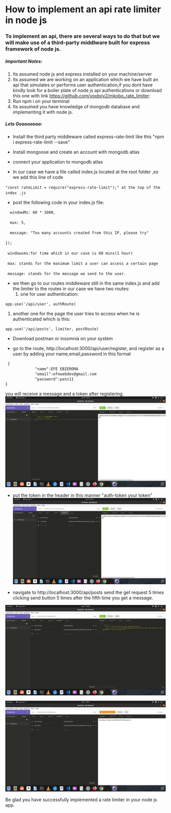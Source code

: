 # How to implement an api rate limiter in node js

### To implement an api, there are several ways to do that but we will make use of a third-party middlware built for express framework of node js.

##### Important Notes:
1. Its assumed node js and express installed on your machine/server
1. Its assumed we are working on an application which we have built an api that simulates or performs user authentication,if you dont have kindly look for a boiler plate of node js api authentications or download this one with link https://github.com/voxboy2/mkobo_rate_limiter:
1. Run npm i on your terminal
1. Its assumed you have knowledge of mongodb database and implementing it with node js.

##### Lets Goooooooo:

* Install the third party middleware called express-rate-limit like this "npm i express-rate-limit --save"

* Install mongoose and create an account with mongodb atlas

* connect your application to mongodb atlas

* In our case we have a file called index.js located at the root folder ,so we add this line of code 

``` "const rateLimit = require("express-rate-limit");" at the top of the index .js ```

* post the following code in your index.js file:

``` const limiter = rateLimit({
  windowMs: 60 * 1000, 

  max: 5,

  message: "Too many accounts created from this IP, please try"

});

 windowsms:for time which in our case is 60 mins(1 hour)

 max: stands for the maximum limit a user can access a certain page

 message: stands for the message we send to the user.

```

* we then go to our routes middleware still in the same index.js and add the limiter to the routes 
in our case we have two routes: 
  1. one for user authentication:
```
app.use('/api/user', authRoute)
```

  1. another one for the page the user tries to access when he is authenticated which is this:
```
app.use('/api/posts', limiter, postRoute)
```

* Download postman or insomnia on your system 


* go to the route, http://localhost:3000/api/user/register, and register as a user by adding your name,email,password
in this format  
```
 {
             "name":EFE EBIEROMA
             "email":efewebdev@gmail.com
             "password":pass11
}
```
you will receive a message and a token after registering.
![alt text](https://github.com/voxboy2/mkobo_rate_limiter/blob/master/images/2.png)




* put the token in the header 
in this manner "auth-token  your token"
![alt text](https://github.com/voxboy2/mkobo_rate_limiter/blob/master/images/3.png)

* navigate to http://localhost:3000/api/posts send the get request 5 times clicking send button 5 times after the fifth time you get a message.

![alt text](https://github.com/voxboy2/mkobo_rate_limiter/blob/master/images/4.png)


![alt text](https://github.com/voxboy2/mkobo_rate_limiter/blob/master/images/5.png)





Be glad you have successfully implemented a rate limiter in your node js app.




